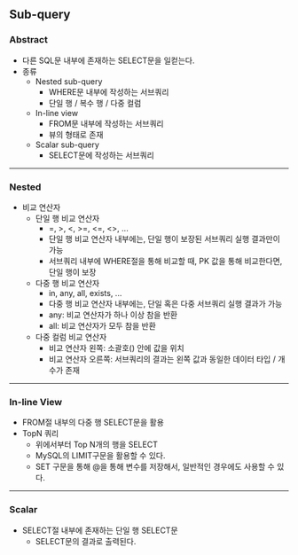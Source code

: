 ## Sub-query

### Abstract

- 다른 SQL문 내부에 존재하는 SELECT문을 일컫는다. 
- 종류
  - Nested sub-query
    - WHERE문 내부에 작성하는 서브쿼리
    - 단일 행 / 복수 행 / 다중 컬럼
  - In-line view
    - FROM문 내부에 작성하는 서브쿼리
    - 뷰의 형태로 존재
  - Scalar sub-query
    - SELECT문에 작성하는 서브쿼리

---

### Nested

- 비교 연산자
  - 단일 행 비교 연산자
    - =, >, <, >=, <=, <>, ...
    - 단일 행 비교 연산자 내부에는, 단일 행이 보장된 서브쿼리 실행 결과만이 가능
    - 서브쿼리 내부에 WHERE절을 통해 비교할 때, PK 값을 통해 비교한다면, 단일 행이 보장
  - 다중 행 비교 연산자
    - in, any, all, exists, ...
    - 다중 행 비교 연산자 내부에는, 단일 혹은 다중 서브쿼리 실행 결과가 가능
    - any: 비교 연산자가 하나 이상 참을 반환
    - all: 비교 연산자가 모두 참을 반환
  - 다중 컬럼 비교 연산자
    - 비교 연산자 왼쪽: 소괄호() 안에 값을 위치
    - 비교 연산자 오른쪽: 서브쿼리의 결과는 왼쪽 값과 동일한 데이터 타입 / 개수가 존재

---

### In-line View

- FROM절 내부의 다중 행 SELECT문을 활용
- TopN 쿼리
  - 위에서부터 Top N개의 행을 SELECT
  - MySQL의 LIMIT구문을 활용할 수 있다. 
  - SET 구문을 통해 @을 통해 변수를 저장해서, 일반적인 경우에도 사용할 수 있다. 

---

### Scalar

- SELECT절 내부에 존재하는 단일 행 SELECT문
  - SELECT문의 결과로 출력된다. 